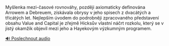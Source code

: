 
Myšlenka mezi-časové rovnováhy, později axiomaticky definována Arrowem a Debreuem, získávala obrysy v jeho spisech z dvacátých a třicátých let. Nejlepším úvodem do podrobněji zpracovaného představení obsahu Value and Capital je zřejmě Hicksův vlastní náčrt rozkolu, který se v jistý okamžik objevil mezi jeho a Hayekovým výzkumným programem.

[🔊 Poslechnout audio](/data/7-paragraphs/audio/chapter_180/para_006-Mylenka-mezi-asov-rovnovhy-pozdji-axiomatick.mp3)
